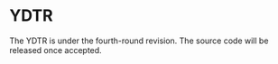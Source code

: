 # YDTR
The YDTR is under the fourth-round revision. The source code will be released once accepted.
